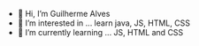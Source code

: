 - 👋 Hi, I’m Guilherme Alves
- 👀 I’m interested in ... learn java, JS, HTML, CSS
- 🌱 I’m currently learning ... JS, HTML and CSS

<!---
SrDevGui/SrDevGui is a ✨ special ✨ repository because its `README.md` (this file) appears on your GitHub profile.
You can click the Preview link to take a look at your changes.
--->
